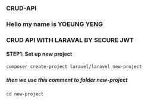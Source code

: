 ### CRUD-API
### Hello my name is YOEUNG YENG
### CRUD API WITH LARAVAL BY SECURE JWT
#### STEP1: Set up new project
  ```composer create-project laravel/laravel new-project```
  ##### then we use this comment to folder new-project
  ```cd new-project```
